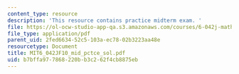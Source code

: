 ```yaml
---
content_type: resource
description: 'This resource contains practice midterm exam. '
file: https://ol-ocw-studio-app-qa.s3.amazonaws.com/courses/6-042j-mathematics-for-computer-science-fall-2010/b7bffa977868220bb3c262f4cb8875eb_MIT6_042JF10_mid_pctce_sol.pdf
file_type: application/pdf
parent_uid: 2fed6634-52c5-103a-ec78-02b3223aa48e
resourcetype: Document
title: MIT6_042JF10_mid_pctce_sol.pdf
uid: b7bffa97-7868-220b-b3c2-62f4cb8875eb
---
```

